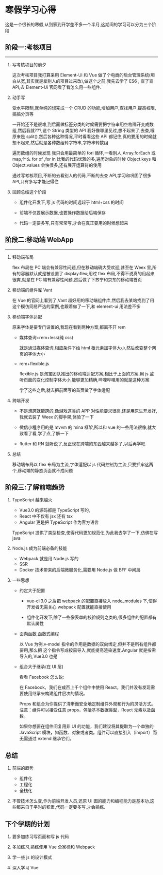 # 寒假学习心得

这是一个很长的寒假,从到家到开学差不多一个半月,这期间的学习可以分为三个阶段

## 阶段一:考核项目

---

1. 写考核项目的前夕

   这次考核项目我打算采用 Element-Ui 和 Vue 做了个电商的后台管理系统(坦白从宽,其实就是拿别人的项目过来改),做这个之前,我先去学了 ES6 , 查了查 API,去 Element-Ui 官网看了看怎么用一些组件.

2. 动手写

   受水平限制,就单纯的想完成一个 CRUD 的功能,增加用户,查找用户,提高权限,搞搞分页等

   一开始还不是很难,到后面做标签分类的时候需要把字符串用空格隔开变成数组,然后我就???,这个 String 类型的 API 我好像哪里见过,想不起来了,去查,哦原来是 split(),然后各种这种情况,平时看看这些 API 都记住,真的要用的时候就想不起来,然后就是各种数组转字符串,字符串转数组

   遍历数组的时候发现 我只会用最简单的 fori 循环,一看别人,Array.forEach 或 map,什么 for of ,for in 比我的代码优雅的多,遍历对象的时候 Object.keys 和 Object.values 会快很多,还有展开运算符的使用

   通过写考核项目,不断的去看别人的代码,不断的去查 API,学习和巩固了很多 API,只有多写才能记得住

3. 回顾总结这个阶段

   - 组件化开发下,写 js 代码的时间远超于 html+css 的时间

   - 前端不仅要展示数据,也要操作数据给后端保存

   - 代码一定要多写,只有常常写,才会在真正要用的时候想起来

## 阶段二:移动端 WebApp

---

1. 移动端布局

   flex 布局在 PC 端会有兼容性问题,但在移动端确大受欢迎,甚至在 Weex 里,所有的容器默认就是被设置了 display:flex;用过 flex 布局,不得不说真的用起来很爽,就是在 PC 端有兼容性问题,然后做了下苏宁和京东的移动端首页

2. 移动端的组件库 Vant

   在 Vue 的官网上看到了,Vant 超好用的移动端组件库,然后我去某站找到了用这个模仿网易严选的案例,也跟着做了一下,和 element-ui 用法差不多

3. 移动端字体适配

   原来字体是要专门设置的,我现在看到两种方案,都离不开 rem

   - 媒体查询+rem+less(纯 css)

     就是通过媒体查询,相应条件下给 html 根元素加字体大小,然后改变整个网页的字体大小

   - rem+flexible.js

     flexible.js 是淘宝团队推出的移动端适配方案,相比于上面的方案,用 js 监听页面的变化控制字体大小,能够更加精确,哔哩哔哩用的就是这种方案

     学了这些之后,就去把前面写的首页做了字体适配

4. 跨端开发

   - 不是想跨就能跨的,像游戏这类的 APP 对性能要求很高,还是用原生开发好,我就去装了 Weex 的脚手架,体验了一下

   - 微信小程序用的是 mvvm 的 mina 框架,所以和 vue 的一些用法很像,就大致看了看,学了点,了解一下

   - flutter 和 RN 就听说了,反正现在跨端的东西越来越多了,以后再学吧

5. 总结

   移动端布局以 flex 布局为主流,字体适配以 js 代码控制为主流,只要抓牢这两个,移动端的静态页面就不成问题

## 阶段三:了解前端趋势

1. TypeScript 越来越火

   - Vue3.0 的源码都是 TypeScript 写的,
   - React 中不仅有 jsx 还有 tsx
   - Angular 更是把 TypeScript 作为官方语言

   TypeScript 提供了类型检查,使得代码更加规范化,为此我去学了一下,仿佛在写 java

2. Node.js 成为前端必备的技能

   - Webpack 就是用 Node.js 写的
   - SSR
   - Docker 技术带来的后端微服务化,需要用 Node.js 做 BFF 中间层

3. 一些思想

   - 约定大于配置

     - vue-cli3.0 之后把 webpack 的配置直接放入 node_modules 下,使得开发者无需关心 webpack 配置就能直接使用

     - 组件化开发下,除了一些像表单的校验规则之类的,很多组件的配置都有默认属性

   - 面向函数,函数式编程

     以 Vue 为例,v-model 指令的作用是数据的双向绑定,但并不是所有组件都要用,那么把 这个指令写成按需导入,就能提高渲染速度.Angular 就是按需导入的,Vue3.0 也是

   - 组合大于继承(在 UI 层)

     看看 Facebook 怎么说:

     在 Facebook，我们在成百上千个组件中使用 React。我们并没有发现需要使用继承来构建组件层次的情况。

     Props 和组合为你提供了清晰而安全地定制组件外观和行为的灵活方式。注意：组件可以接受任意 props，包括基本数据类型，React 元素以及函数。

     如果你想要在组件间复用非 UI 的功能，我们建议将其提取为一个单独的 JavaScript 模块，如函数、对象或者类。组件可以直接引入（import）而无需通过 extend 继承它们。

## 总结

1. 前端的趋势

   - 组件化
   - 工程化
   - 全栈化

2. 不管技术怎么变,作为前端开发人员,还原 UI 图的能力和编程能力是基本功,这些都来自于平时的积累,代码一定要多写,才会熟练.

## 下个学期的计划

1. 要多加练习写页面和写 js 代码

2. 多加练习,熟练使用 Vue 全家桶和 Webpack

3. 学一些 js 的设计模式

4. 深入学习 Vue
